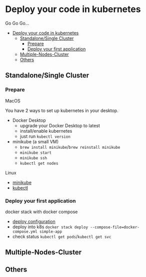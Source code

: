 # Deploy your code in kubernetes

Go Go Go...

- [Deploy your code in kubernetes](#deploy-your-code-in-kubernetes)
  - [Standalone/Single Cluster](#standalonesingle-cluster)
    - [Prepare](#prepare)
    - [Deploy your first application](#deploy-your-first-application)
  - [Multiple-Nodes-Cluster](#multiple-nodes-cluster)
  - [Others](#others)

## Standalone/Single Cluster

### Prepare

MacOS

You have 2 ways to set up kubernetes in your desktop.

- Docker Desktop
  - upgrade your Docker Desktop to latest
  - install/enable kubernetes
  - just run `kubectl version`
- minikube (a small VM)
  - `brew install minikube`/`brew reinstall minikube`
  - `minikube start`
  - `minikube ssh`
  - `kubectl get nodes`

Linux

- [minikube](https://kubernetes.io/docs/tasks/tools/install-minikube/)
- [kubectl](https://kubernetes.io/docs/tasks/tools/install-kubectl/)

### Deploy your first application

docker stack with docker compose

- [deploy configuration](https://docs.docker.com/compose/compose-file/)
- deploy into k8s `docker stack deploy --compose-file=docker-compose.yml simple-app`
- check status `kubectl get pods`/`kubectl get svc`

## Multiple-Nodes-Cluster

## Others
